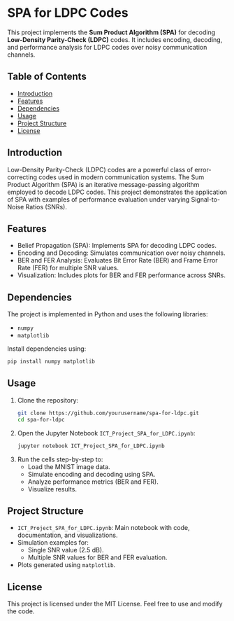 # SPA for LDPC Codes

This project implements the **Sum Product Algorithm (SPA)** for decoding **Low-Density Parity-Check (LDPC)** codes. It includes encoding, decoding, and performance analysis for LDPC codes over noisy communication channels.

## Table of Contents
- [Introduction](#introduction)
- [Features](#features)
- [Dependencies](#dependencies)
- [Usage](#usage)
- [Project Structure](#project-structure)
- [License](#license)

## Introduction
Low-Density Parity-Check (LDPC) codes are a powerful class of error-correcting codes used in modern communication systems. The Sum Product Algorithm (SPA) is an iterative message-passing algorithm employed to decode LDPC codes. This project demonstrates the application of SPA with examples of performance evaluation under varying Signal-to-Noise Ratios (SNRs).

## Features
- Belief Propagation (SPA): Implements SPA for decoding LDPC codes.
- Encoding and Decoding: Simulates communication over noisy channels.
- BER and FER Analysis: Evaluates Bit Error Rate (BER) and Frame Error Rate (FER) for multiple SNR values.
- Visualization: Includes plots for BER and FER performance across SNRs.

## Dependencies
The project is implemented in Python and uses the following libraries:
- `numpy`
- `matplotlib`

Install dependencies using:
```bash
pip install numpy matplotlib
```

## Usage
1. Clone the repository:
    ```bash
    git clone https://github.com/yourusername/spa-for-ldpc.git
    cd spa-for-ldpc
    ```
2. Open the Jupyter Notebook `ICT_Project_SPA_for_LDPC.ipynb`:
    ```bash
    jupyter notebook ICT_Project_SPA_for_LDPC.ipynb
    ```
3. Run the cells step-by-step to:
   - Load the MNIST image data.
   - Simulate encoding and decoding using SPA.
   - Analyze performance metrics (BER and FER).
   - Visualize results.

## Project Structure
- `ICT_Project_SPA_for_LDPC.ipynb`: Main notebook with code, documentation, and visualizations.
- Simulation examples for:
  - Single SNR value (2.5 dB).
  - Multiple SNR values for BER and FER evaluation.
- Plots generated using `matplotlib`.

## License
This project is licensed under the MIT License. Feel free to use and modify the code.

